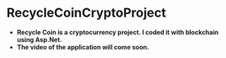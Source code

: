 # RecycleCoinCryptoProject
- **Recycle Coin is a cryptocurrency project. I coded it with blockchain using Asp.Net.**
- **The video of the application will come soon.**
